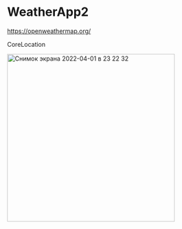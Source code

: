 # WeatherApp2
https://openweathermap.org/

CoreLocation


<img width="390" alt="Снимок экрана 2022-04-01 в 23 22 32" src="https://user-images.githubusercontent.com/81037313/161336149-c351663d-fa01-4d24-84d7-cabde761b7c7.png">
